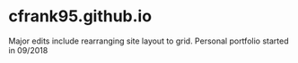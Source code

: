 # cfrank95.github.io
Major edits include rearranging site layout to grid.
Personal portfolio started in 09/2018
